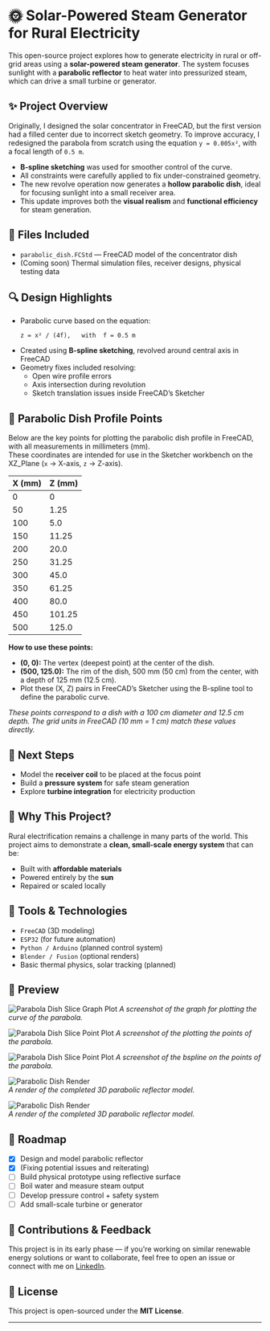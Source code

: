 # 🌞 Solar-Powered Steam Generator for Rural Electricity

This open-source project explores how to generate electricity in rural or off-grid areas using a **solar-powered steam generator**. The system focuses sunlight with a **parabolic reflector** to heat water into pressurized steam, which can drive a small turbine or generator.

## ✨ Project Overview

Originally, I designed the solar concentrator in FreeCAD, but the first version had a filled center due to incorrect sketch geometry. To improve accuracy, I redesigned the parabola from scratch using the equation `y = 0.005x²`, with a focal length of `0.5 m`.

- **B-spline sketching** was used for smoother control of the curve.
- All constraints were carefully applied to fix under-constrained geometry.
- The new revolve operation now generates a **hollow parabolic dish**, ideal for focusing sunlight into a small receiver area.
- This update improves both the **visual realism** and **functional efficiency** for steam generation.

## 📁 Files Included

- `parabolic_dish.FCStd` — FreeCAD model of the concentrator dish
- (Coming soon) Thermal simulation files, receiver designs, physical testing data

## 🔍 Design Highlights

- Parabolic curve based on the equation:
  ```
  z = x² / (4f),   with  f = 0.5 m
  ```
- Created using **B-spline sketching**, revolved around central axis in FreeCAD
- Geometry fixes included resolving:
  - Open wire profile errors
  - Axis intersection during revolution
  - Sketch translation issues inside FreeCAD’s Sketcher

## 📐 Parabolic Dish Profile Points

Below are the key points for plotting the parabolic dish profile in FreeCAD, with all measurements in millimeters (mm).  
These coordinates are intended for use in the Sketcher workbench on the XZ_Plane (`x` → X-axis, `z` → Z-axis).

| X (mm) | Z (mm) |
| :----- | :----- |
| 0      | 0      |
| 50     | 1.25   |
| 100    | 5.0    |
| 150    | 11.25  |
| 200    | 20.0   |
| 250    | 31.25  |
| 300    | 45.0   |
| 350    | 61.25  |
| 400    | 80.0   |
| 450    | 101.25 |
| 500    | 125.0  |

**How to use these points:**
- **(0, 0):** The vertex (deepest point) at the center of the dish.
- **(500, 125.0):** The rim of the dish, 500 mm (50 cm) from the center, with a depth of 125 mm (12.5 cm).
- Plot these (X, Z) pairs in FreeCAD’s Sketcher using the B-spline tool to define the parabolic curve.

*These points correspond to a dish with a 100 cm diameter and 12.5 cm depth. The grid units in FreeCAD (10 mm = 1 cm) match these values directly.*

## 🚀 Next Steps

- Model the **receiver coil** to be placed at the focus point
- Build a **pressure system** for safe steam generation
- Explore **turbine integration** for electricity production

## 🎯 Why This Project?

Rural electrification remains a challenge in many parts of the world. This project aims to demonstrate a **clean, small-scale energy system** that can be:
- Built with **affordable materials**
- Powered entirely by the **sun**
- Repaired or scaled locally

## 🔧 Tools & Technologies

- `FreeCAD` (3D modeling)
- `ESP32` (for future automation)
- `Python / Arduino` (planned control system)
- `Blender / Fusion` (optional renders)
- Basic thermal physics, solar tracking (planned)

## 📸 Preview

![Parabola Dish Slice Graph Plot](./document/parabola%20slice.png)
*A screenshot of the graph for plotting the curve of the parabola.*

![Parabola Dish Slice Point Plot](./document/plotting-points.png)
*A screenshot of the plotting the points of the parabola.*

![Parabola Dish Slice Point Plot](./document/bspline-after.png)
*A screenshot of the bspline on the points of the parabola.*

![Parabolic Dish Render](./document/Screenshot%202025-06-09%20171413.png)  
*A render of the completed 3D parabolic reflector model.*

![Parabolic Dish Render](./document/parabolic%20mirror.png)  
*A render of the completed 3D parabolic reflector model.*


## 📌 Roadmap

- [x] Design and model parabolic reflector
- [X] (Fixing potential issues and reiterating)
- [ ] Build physical prototype using reflective surface
- [ ] Boil water and measure steam output
- [ ] Develop pressure control + safety system
- [ ] Add small-scale turbine or generator

## 🤝 Contributions & Feedback

This project is in its early phase — if you're working on similar renewable energy solutions or want to collaborate, feel free to open an issue or connect with me on [LinkedIn](www.linkedin.com/in/husainlokii).

## 📜 License

This project is open-sourced under the **MIT License**.

---

